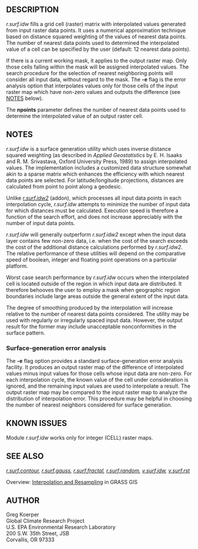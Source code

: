 ## DESCRIPTION

*r.surf.idw* fills a grid cell (raster) matrix with interpolated values
generated from input raster data points. It uses a numerical
approximation technique based on distance squared weighting of the
values of nearest data points. The number of nearest data points used to
determined the interpolated value of a cell can be specified by the user
(default: 12 nearest data points).

If there is a current working mask, it applies to the output raster map.
Only those cells falling within the mask will be assigned interpolated
values. The search procedure for the selection of nearest neighboring
points will consider all input data, without regard to the mask. The
**-e** flag is the error analysis option that interpolates values only
for those cells of the input raster map which have non-zero values and
outputs the difference (see [NOTES](#minuse) below).

The **npoints** parameter defines the number of nearest data points used
to determine the interpolated value of an output raster cell.

## NOTES

*r.surf.idw* is a surface generation utility which uses inverse distance
squared weighting (as described in *Applied Geostatistics* by E. H.
Isaaks and R. M. Srivastava, Oxford University Press, 1989) to assign
interpolated values. The implementation includes a customized data
structure somewhat akin to a sparse matrix which enhances the efficiency
with which nearest data points are selected. For latitude/longitude
projections, distances are calculated from point to point along a
geodesic.

Unlike
*[r.surf.idw2](https://grass.osgeo.org/grass8/manuals/addons/r.surf.idw2.html)*
(addon), which processes all input data points in each interpolation
cycle, *r.surf.idw* attempts to minimize the number of input data for
which distances must be calculated. Execution speed is therefore a
function of the search effort, and does not increase appreciably with
the number of input data points.

*r.surf.idw* will generally outperform *r.surf.idw2* except when the
input data layer contains few non-zero data, i.e. when the cost of the
search exceeds the cost of the additional distance calculations
performed by *r.surf.idw2*. The relative performance of these utilities
will depend on the comparative speed of boolean, integer and floating
point operations on a particular platform.

Worst case search performance by *r.surf.idw* occurs when the
interpolated cell is located outside of the region in which input data
are distributed. It therefore behooves the user to employ a mask when
geographic region boundaries include large areas outside the general
extent of the input data.

The degree of smoothing produced by the interpolation will increase
relative to the number of nearest data points considered. The utility
may be used with regularly or irregularly spaced input data. However,
the output result for the former may include unacceptable
nonconformities in the surface pattern.

### Surface-generation error analysis

The **-e** flag option provides a standard surface-generation error
analysis facility. It produces an output raster map of the difference of
interpolated values minus input values for those cells whose input data
are non-zero. For each interpolation cycle, the known value of the cell
under consideration is ignored, and the remaining input values are used
to interpolate a result. The output raster map may be compared to the
input raster map to analyze the distribution of interpolation error.
This procedure may be helpful in choosing the number of nearest
neighbors considered for surface generation.

## KNOWN ISSUES

Module *r.surf.idw* works only for integer (CELL) raster maps.

## SEE ALSO

*[r.surf.contour](r.surf.contour.md), [r.surf.gauss](r.surf.gauss.md),
[r.surf.fractal](r.surf.fractal.md), [r.surf.random](r.surf.random.md),
[v.surf.idw](v.surf.idw.md), [v.surf.rst](v.surf.rst.md)*

Overview: [Interpolation and
Resampling](https://grasswiki.osgeo.org/wiki/Interpolation) in GRASS GIS

## AUTHOR

Greg Koerper  
Global Climate Research Project  
U.S. EPA Environmental Research Laboratory  
200 S.W. 35th Street, JSB  
Corvallis, OR 97333
